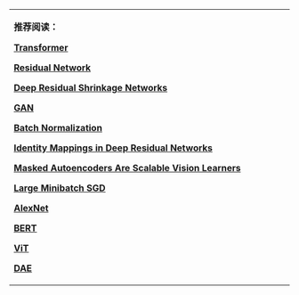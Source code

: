 <html>
  <body>

<table border="0">
  <tbody>
    <tr>
      <td width="75%">
        <p><b>推荐阅读：</b></p>
        <p><b><a href="/resources/papers/Attention_is_all_you_need.pdf" target="_blank">Transformer</a></b></p>
        <p><b><a href="/resources/papers/Deep_Residual_Learning_for_Image_Recognition.pdf" target="_blank">Residual Network</a></b></p>
        <p><b><a href="/resources/papers/Deep_Residual_Shrinkage_Networks_for_Fault_Diagnosis.pdf" target="_blank">Deep Residual Shrinkage Networks</a></b></p>
        <p><b><a href="/resources/papers/NIPS-2014-generative-adversarial-nets-Paper.pdf" target="_blank">GAN</a></b></p>
        <p><b><a href="/resources/papers/How_Does_Batch_Normalization_Help_Optimization.pdf" target="_blank">Batch Normalization</a></b></p>
        <p><b><a href="/resources/papers/Identity_Mappings_in_Deep_Residual_Networks.pdf" target="_blank">Identity Mappings in Deep Residual Networks</a></b></p>
        <p><b><a href="/resources/papers/Masked Autoencoders Are Scalable Vision Learners.pdf" target="_blank">Masked Autoencoders Are Scalable Vision Learners</a></b></p>
        <p><b><a href="/resources/papers/Large_Minibatch_SGD.pdf" target="_blank">Large Minibatch SGD</a></b></p>
        <p><b><a href="/resources/papers/AlexNet.pdf" target="_blank">AlexNet</a></b></p>
        <p><b><a href="/resources/papers/BERT.pdf" target="_blank">BERT</a></b></p>
        <p><b><a href="/resources/papers/ViT.pdf" target="_blank">ViT</a></b></p>
        <p><b><a href="/resources/papers/icml-2008-denoising-autoencoders.pdf" target="_blank">DAE</a></b></p>
      </td>
    </tr>
  </tbody>
</table>

  </body>
</html>

